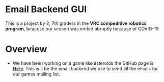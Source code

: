 # Email Backend GUI

This is a project by 2, 7th graders in the **VRC compeditive robotics program**, beacuse our season was ended abruptly because of COVID-19

# Overview

* We have been working on a game like asteroids the GitHub page is [Here](https://github.com/The-Bit-One/Asteroid_Dodge). This will be the email backend we use to send all the emails for our games mailing list.
